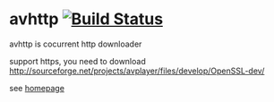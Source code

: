 avhttp [![Build Status](https://travis-ci.org/avplayer/avhttp.png?branch=master)](https://travis-ci.org/avplayer/avhttp)
======

avhttp is cocurrent http downloader

support https, you need to download http://sourceforge.net/projects/avplayer/files/develop/OpenSSL-dev/

see [homepage](http://avplayer.org/avhttp.html)
